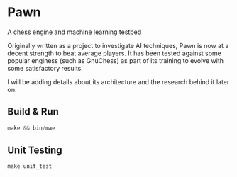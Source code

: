 # Pawn

A chess engine and machine learning testbed

Originally written as a project to investigate AI techniques, Pawn is now at a decent strength to beat average players. It has been tested against some popular enginess (such as GnuChess) as part of its training to evolve with some satisfactory results.

I will be adding details about its architecture and the research behind it later on.

## Build & Run
```c++
make && bin/mae
```

## Unit Testing
```c++
make unit_test
```
